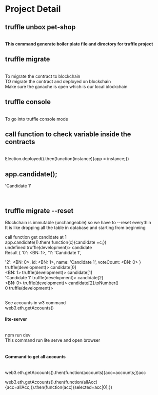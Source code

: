 # Project Detail


<h2>truffle unbox pet-shop</h2> <br>
<b>This command generate boiler plate file and directory for truffle project</b>

<h2>truffle migrate </h2><br>
To migrate the contract to blockchain<br>
TO migrate the contract and deployed on blockchain<br>
Make sure the ganache is open which is our local blockchain <br>


<h2>truffle console</h2><br>
To go into truffle console mode<br>

<h2>call function to check variable inside the contracts</h2><br>
Election.deployed().then(function(instance){app = instance;}) 

app.candidate();
-----------------
'Candidate 1'


<br>
<h2><b>truffle migrate --reset</b></h2>
Blockchain is immutable (unchangeable) so we have to --reset everythin <br>
It is like dropping all the table in database and starting from beginning <br>

call function get candidate at 1<br>
app.candidate(1).then( function(c){candidate =c;}) <br>
undefined
truffle(development)> candidate<br>
Result {
  '0': <BN: 1>,
  '1': 'Candidate 1',

  '2': <BN: 0>,
  id: <BN: 1>,
  name: 'Candidate 1',
  voteCount: <BN: 0> }
truffle(development)> candidate[0]<br>
<BN: 1>
truffle(development)> candidate[1]<br>
'Candidate 1'
truffle(development)> candidate[2]<br>
<BN: 0>
truffle(development)> candidate[2].toNumber()<br>
0
truffle(development)> 

<br>
See accounts in w3 command<br>
web3.eth.getAccounts()

<br>
<h4>lite-server</h4><br>
npm run dev<br>
This command run lite serve and open browser <br>


<br>
<h4>Command to get all accounts</h4><br>
web3.eth.getAccounts().then(function(accounts){acc=accounts;})acc




web3.eth.getAccounts().then(function(allAcc){acc=allAcc;}).then(function(acc){selected=acc[0];})
